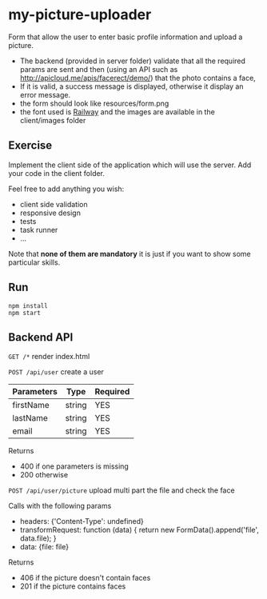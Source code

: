 # my-picture-uploader
Form that allow the user to enter basic profile information and upload a picture. 

 - The backend (provided in server folder) validate that all the required params are sent and then (using an API such as http://apicloud.me/apis/facerect/demo/) that the photo contains a face,
 - If it is valid, a success message is displayed, otherwise it display an error message.
 - the form should look like resources/form.png 
 - the font used is [Railway](https://www.google.com/fonts/specimen/Raleway) and the images are available in the client/images folder

## Exercise
Implement the client side of the application which will use the server. Add your code in the client folder. 

Feel free to add anything you wish: 

 - client side validation
 - responsive design
 - tests
 - task runner
 - ...
 
Note that **none of them are mandatory** it is just if you want to show some particular skills.

## Run
    npm install
    npm start

## Backend API

`GET /*` render index.html

`POST /api/user` create a user

Parameters | Type | Required
--- | --- | ---
 firstName | string | YES
 lastName | string | YES 
 email | string  | YES
 
 Returns
 
 - 400 if one parameters is missing
 - 200 otherwise
 
`POST /api/user/picture` upload multi part the file and check the face

Calls with the following params

 - headers: {'Content-Type': undefined}
 - transformRequest: function (data) { return new FormData().append('file', data.file); }
 - data: {file: file}

Returns

 - 406 if the picture doesn't contain faces
 - 201 if the picture contains faces
